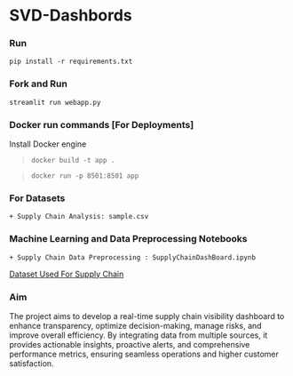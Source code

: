 # SVD-Dashbords

### Run

`pip install -r requirements.txt`

### Fork and Run

`streamlit run webapp.py`

### Docker run commands [For Deployments]

Install Docker engine

> `docker build -t app .` 

> `docker run -p 8501:8501 app`

### For Datasets

    + Supply Chain Analysis: sample.csv

### Machine Learning and Data Preprocessing Notebooks

    + Supply Chain Data Preprocessing : SupplyChainDashBoard.ipynb

[Dataset Used For Supply Chain](https://www.kaggle.com/datasets/shashwatwork/dataco-smart-supply-chain-for-big-data-analysis/data?select=DataCoSupplyChainDataset.csv)

### Aim

The project aims to develop a real-time supply chain visibility dashboard to enhance transparency, optimize decision-making, manage risks, and improve overall efficiency. By integrating data from multiple sources, it provides actionable insights, proactive alerts, and comprehensive performance metrics, ensuring seamless operations and higher customer satisfaction.

